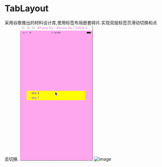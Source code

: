 # TabLayout
采用谷歌推出的材料设计库,使用标签布局嵌套碎片.实现双层标签页滑动切换和点击切换.
![image](https://github.com/Yesi-hoang/TaoBaoTopLine/blob/master/Gif/TaoBaoTopLineGif.gif)
![image](https://user-images.githubusercontent.com/32584360/45796429-161e3580-bcd3-11e8-8e02-68587bb48e3c.gif)
